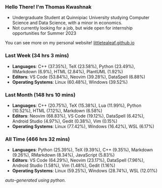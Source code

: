 
### Hello There! I'm Thomas Kwashnak

- Undergraduate Student at Quinnipiac University studying Computer Science and Data Science, with a minor in economics.
- Not currently looking for a job, but wide open for internship opportunities for Summer 2023

You can see more on my personal website! [littletealeaf.github.io](https://littletealeaf.github.io)

### Last Week (34 hrs 3 mins)
- **Languages**: C++ (37.35%), TeX (23.58%), Python (23.49%), RMarkdown (6.9%), HTML (2.84%), PlantUML (1.92%)
- **Editors**: VS Code (53.84%), Neovim (39.28%), DataSpell (6.88%)
- **Operating Systems**: Linux (60.48%), Windows (39.52%)
    
### Last Month (148 hrs 10 mins)
- **Languages**: C++ (20.75%), TeX (15.38%), Lua (11.99%), Python (10.52%), HTML (7.12%), Markdown (6.58%)
- **Editors**: Neovim (68.83%), VS Code (19.12%), DataSpell (6.42%), Android Studio (4.97%), Gedit (0.38%), Vim (0.15%)
- **Operating Systems**: Linux (77.42%), Windows (16.42%), WSL (6.17%)
    
### All Time (466 hrs 32 mins)
- **Languages**: Python (25.39%), TeX (9.39%), C++ (9.35%), Markdown (9.26%), RMarkdown (8.34%), JavaScript (5.83%)
- **Editors**: VS Code (64.29%), Neovim (23.17%), DataSpell (7.96%), Android Studio (1.58%), Vim (1.48%), Gedit (1.16%)
- **Operating Systems**: Linux (59.25%), Windows (28.74%), WSL (12.01%)
    

*auto-generated using python.*
